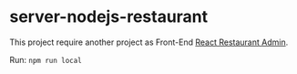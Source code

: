 # server-nodejs-restaurant

This project require another project as Front-End [React Restaurant Admin](https://github.com/LeoCR/react-restaurant-admin-crud/).

Run: `npm run local`

